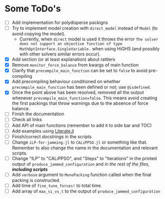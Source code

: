 # Some ToDo's

- [ ] Add implementation for polydisperse packigns
- [ ] Try to implement model creation with `direct_model` instead of `Model` (to avoid copying the model).
  - Currently, when `direct` model is used it throws the error `The solver does not support an objective function of type MathOptInterface.SingleVariable.` when using HiGHS (and possibly with other solvers similar errors occur). 
- [X] Add section (or at least explanation) about rattlers
- [X] Remove `monitor_force_balance` from kwargs of main function
- [X] Clarify that `precompile_main_function` can be set to `false` to avoid pre-compiling
- [X] Add precompiling behaviour conditioned on whether `precompile_main_function` has been defined or not; use `@isdefined`.
- [X] Once the point above has been resolved, removed all the output whenever `precompile_main_function=false`. This means avoid creating the first packings that throw warnings due to the absence of force balance.
- [ ] Finish the documentation
- [ ] Check all links
- [ ] Add API of main functions (remember to add it to side bar and TOC)
- [ ] Add examples using [Literate.jl](https://fredrikekre.github.io/Literate.jl/v2/)
- [ ] Finish/correct *docstrings* in the scripts
- [ ] Change `iLP-for-jamming.jl` to `CALiPPSO.jl` or something like that. Remember to also change the name in the documentation and relevant scripts.
- [ ] Change "ILP" to "CALiPPSO", and "Steps" to "Iterations" in the printed output of `produce_jammed_configuration` and *in the rest of the files, __including scripts__*
- [ ] Add `verbose` argument to `MonoPacking` function called when the final packing is constructed.
- [ ] Add time of `fine_tune_forces!` to total time.
- [ ] Add array of `max_si_vs_t` to the output of `produce_jammed_configuration`